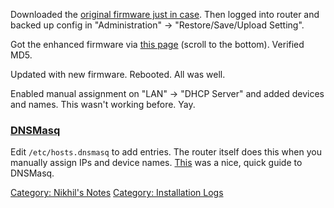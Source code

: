 Downloaded the [original firmware just in
case](http://www.asus.com/us/Networking/RTN66U/HelpDesk_Download/). Then
logged into router and backed up config in "Administration" →
"Restore/Save/Upload Setting".

Got the enhanced firmware via [this
page](http://www.lostrealm.ca/tower/node/79) (scroll to the bottom).
Verified MD5.

Updated with new firmware. Rebooted. All was well.

Enabled manual assignment on "LAN" → "DHCP Server" and added devices and
names. This wasn't working before. Yay.

### [DNSMasq](http://www.thekelleys.org.uk/dnsmasq/doc.html)

Edit `/etc/hosts.dnsmasq` to add entries. The router itself does this
when you manually assign IPs and device names.
[This](http://www.dd-wrt.com/wiki/index.php/DNSMasq_-_DNS_for_your_local_network_-_HOWTO)
was a nice, quick guide to DNSMasq.

[Category: Nikhil's Notes](Category:_Nikhil's_Notes "wikilink")
[Category: Installation Logs](Category:_Installation_Logs "wikilink")
